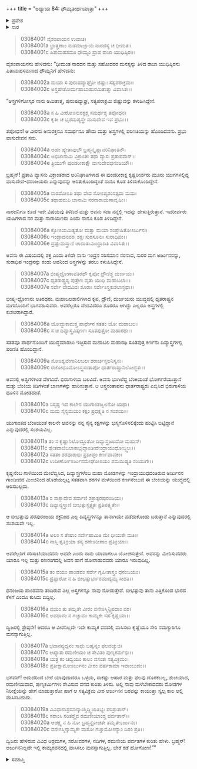 +++
title = "ಅಧ್ಯಾಯ 84: ಧೌಮ್ಯತೀರ್ಥಯಾತ್ರಾ"
+++

<details><summary>ಪ್ರವೇಶ</summary>


।।   ಓಂ ಓಂ ನಮೋ ನಾರಾಯಣಾಯ।।   ಶ್ರೀ ವೇದವ್ಯಾಸಾಯ ನಮಃ ।।

ಶ್ರೀ ಕೃಷ್ಣದ್ವೈಪಾಯನ ವೇದವ್ಯಾಸ ವಿರಚಿತ  

**ಶ್ರೀ ಮಹಾಭಾರತ**

**ಆರಣ್ಯಕ ಪರ್ವ**

**ತೀರ್ಥಯಾತ್ರಾ ಪರ್ವ**

**ಅಧ್ಯಾಯ 84**

</details>


<details><summary>ಸಾರ</summary>

ಅರ್ಜುನನಿಲ್ಲದೇ ದುಃಖಿತನಾಗಿ ಕಾಮ್ಯಕವನದಲ್ಲಿ ಇರಲು ಕಷ್ಟವಾಗುತ್ತಿದೆ; ಬೇರೆ ಯಾವುದಾದರೂ ವನವಿದ್ದರೆ ಹೇಳೆಂದು ಯುಧಿಷ್ಠಿರನು ಧೌಮ್ಯನನ್ನು ಕೇಳುವುದು (1-20).

</details>


> 03084001 ವೈಶಂಪಾಯನ ಉವಾಚ।  
03084001a ಭ್ರಾತೄಣಾಂ ಮತಮಾಜ್ಞಾಯ ನಾರದಸ್ಯ ಚ ಧೀಮತಃ।  
03084001c ಪಿತಾಮಹಸಮಂ ಧೌಮ್ಯಂ ಪ್ರಾಹ ರಾಜಾ ಯುಧಿಷ್ಠಿರಃ।।

ವೈಶಂಪಾಯನನು ಹೇಳಿದನು: “ಧೀಮಂತ ನಾರದನ ಮತ್ತು ಸಹೋದರರ ಮನಸ್ಸನ್ನು ತಿಳಿದ ರಾಜಾ ಯುಧಿಷ್ಠಿರನು ಪಿತಾಮಹಸಮನಾದ ಧೌಮ್ಯನಿಗೆ ಹೇಳಿದನು:

> 03084002a ಮಯಾ ಸ ಪುರುಷವ್ಯಾಘ್ರೋ ಜಿಷ್ಣುಃ ಸತ್ಯಪರಾಕ್ರಮಃ।   
03084002c ಅಸ್ತ್ರಹೇತೋರ್ಮಹಾಬಾಹುರಮಿತಾತ್ಮಾ ವಿವಾಸಿತಃ।।

“ಅಸ್ತ್ರಗಳಿಗೋಸ್ಕರ ನಾನು ಅಮಿತಾತ್ಮ, ಪುರುಷವ್ಯಾಘ್ರ, ಸತ್ಯಪರಾಕ್ರಮಿ ಜಿಷ್ಣುವನ್ನು ಕಳುಹಿಸಿದ್ದೇನೆ.

> 03084003a ಸ ಹಿ ವೀರೋಽನುರಕ್ತಶ್ಚ ಸಮರ್ಥಶ್ಚ ತಪೋಧನ।  
03084003c ಕೃತೀ ಚ ಭೃಶಮಪ್ಯಸ್ತ್ರೇ ವಾಸುದೇವ ಇವ ಪ್ರಭುಃ।।

ತಪೋಧನ! ಆ ವೀರನು ಅನುರಕ್ತನೂ ಸಮರ್ಥನೂ ಹೌದು ಮತ್ತು ಅಸ್ತ್ರಗಳಲ್ಲಿ ಪರಿಣತಿಯನ್ನು ಹೊಂದಿದವನು. ಪ್ರಭು ವಾಸುದೇವನ ಸಮ.

> 03084004a ಅಹಂ ಹ್ಯೇತಾವುಭೌ ಬ್ರಹ್ಮನ್ಕೃಷ್ಣಾವರಿನಿಘಾತಿನೌ।  
03084004c ಅಭಿಜಾನಾಮಿ ವಿಕ್ರಾಂತೌ ತಥಾ ವ್ಯಾಸಃ ಪ್ರತಾಪವಾನ್।।  
03084004e ತ್ರಿಯುಗೌ ಪುಂಡರೀಕಾಕ್ಷೌ ವಾಸುದೇವಧನಂಜಯೌ।।

ಬ್ರಹ್ಮನ್! ಪ್ರತಾಪಿ ವ್ಯಾಸನು ವಿಕ್ರಾಂತರಾದ ಅರಿನಿಘಾತಿಗಳಾದ ಈ ಪುಂಡರೀಕಾಕ್ಷ ಕೃಷ್ಣರೀರ್ವರು ಮೂರು ಯುಗಗಳಲ್ಲಿದ್ದ ವಾಸುದೇವ-ಧನಂಜಯರು ಎನ್ನುವುದನ್ನು ಅರಿತುಕೊಂಡಿದ್ದಂತೆ ನಾನೂ ಕೂಡ ತಿಳಿದುಕೊಂಡಿದ್ದೇನೆ.

> 03084005a ನಾರದೋಽಪಿ ತಥಾ ವೇದ ಸೋಽಪ್ಯಶಂಸತ್ಸದಾ ಮಮ।  
03084005c ತಥಾಹಮಪಿ ಜಾನಾಮಿ ನರನಾರಾಯಣಾವೃಷೀ।।

ನಾರದನಿಗೂ ಕೂಡ ಇದೇ ವಿಷಯವು ತಿಳಿದಿದೆ ಮತ್ತು ಅವನು ಸದಾ ನನ್ನಲ್ಲಿ ಇದನ್ನು ಹೇಳುತ್ತಿರುತ್ತಾನೆ. ಇವರೀರ್ವರು ಋಷಿಗಳಾದ ನರ ಮತ್ತು ನಾರಾಯಣರು ಎಂದು ನಾನೂ ಕೂಡ ತಿಳಿದಿದ್ದೇನೆ.

> 03084006a ಕ್ತೋಽಯಮಿತ್ಯತೋ ಮತ್ವಾ ಮಯಾ ಸಂಪ್ರೇಷಿತೋಽರ್ಜುನಃ।  
03084006c ಇಂದ್ರಾದನವರಃ ಶಕ್ತಃ ಸುರಸೂನುಃ ಸುರಾಧಿಪಂ।।  
03084006e ದ್ರಷ್ಟುಮಸ್ತ್ರಾಣಿ ಚಾದಾತುಮಿಂದ್ರಾದಿತಿ ವಿವಾಸಿತಃ।।

ಅವನು ಈ ವಿಷಯದಲ್ಲಿ ಶಕ್ತ ಎಂದು ತಿಳಿದೇ ನಾನು ಇಂದ್ರನ ಸರಿಸಮಾನ ನರನಾದ, ಸುರರ ಮಗ ಅರ್ಜುನನನ್ನು, ಸುರಾಧಿಪ ಇಂದ್ರನನ್ನು ಕಂಡು ಅವನಿಂದ ಅಸ್ತ್ರಗಳನ್ನು ತರಲು ಕಳುಹಿಸಿದ್ದೇನೆ.

> 03084007a ಭೀಷ್ಮದ್ರೋಣಾವತಿರಥೌ ಕೃಪೋ ದ್ರೌಣಿಶ್ಚ ದುರ್ಜಯಃ।  
03084007c ಧೃತರಾಷ್ಟ್ರಸ್ಯ ಪುತ್ರೇಣ ವೃತಾ ಯುಧಿ ಮಹಾಬಲಾಃ।।  
03084007e ಸರ್ವೇ ವೇದವಿದಃ ಶೂರಾಃ ಸರ್ವೇಽಸ್ತ್ರಕುಶಲಾಸ್ತಥಾ।।

ಭೀಷ್ಮ-ದ್ರೋಣರು ಅತಿರಥರು. ಮಹಾಬಲಶಾಲಿಗಳಾದ ಕೃಪ, ದ್ರೌಣಿ, ದುರ್ಜಯರು ಯುದ್ಧದಲ್ಲಿ ಧೃತರಾಷ್ಟ್ರನ ಮಗನೊಂದಿಗೆ ಭಾಗವಹಿಸುವರು. ಅವರೆಲ್ಲರೂ ವೇದವಿದರೂ ಶೂರರೂ ಆಗಿದ್ದು ಎಲ್ಲರೂ ಅಸ್ತ್ರಗಳಲ್ಲಿ ಕುಶಲರಾಗಿದ್ದಾರೆ.

> 03084008a ಯೋದ್ಧುಕಾಮಶ್ಚ ಪಾರ್ಥೇನ ಸತತಂ ಯೋ ಮಹಾಬಲಃ।  
03084008c ಸ ಚ ದಿವ್ಯಾಸ್ತ್ರವಿತ್ಕರ್ಣಃ ಸೂತಪುತ್ರೋ ಮಹಾರಥಃ।।

ಸತತವೂ ಪಾರ್ಥನೊಂದಿಗೆ ಯುದ್ಧಮಾಡಲು ಇಚ್ಛಿಸುವ ಮಹಾಬಲಿ ಮಹಾರಥಿ ಸೂತಪುತ್ರ ಕರ್ಣನು ದಿವ್ಯಾಸ್ತ್ರಗಳಲ್ಲಿ ಪರಿಣಿತಿ ಹೊಂದಿದ್ದಾನೆ.

> 03084009a ಸೋಽಶ್ವವೇಗಾನಿಲಬಲಃ ಶರಾರ್ಚಿಸ್ತಲನಿಸ್ವನಃ।  
03084009c ರಜೋಧೂಮೋಽಸ್ತ್ರಸಂತಾಪೋ ಧಾರ್ತರಾಷ್ಟ್ರಾನಿಲೋದ್ಧತಃ।।

ಅವನಲ್ಲಿ ಅಶ್ವಗಳಿಗಿಂತ ವೇಗವಿದೆ. ಭಿರುಗಾಳಿಯ ಬಲವಿದೆ. ಅವನು ಭುಗಿಲೆದ್ದ ಬೆಂಕಿಯಂತೆ ಭೋರ್ಗರೆಯುತ್ತಾನೆ ಮತ್ತು ಬೆಂಕಿಯ ಕಿಡಿಗಳಂತೆ ಬಾಣಗಳನ್ನು ಹಾರಿಸುತ್ತಾನೆ. ಆ ಅಸ್ತ್ರಸಂತಾಪನು ಧಾರ್ತರಾಷ್ಟ್ರರು ಎಬ್ಬಿಸಿದ ಭಿರುಗಾಳಿಯ ಧೂಳಿನ ಮೋಡದಂತೆ.

> 03084010a ನಿಸೃಷ್ಟ ಇವ ಕಾಲೇನ ಯುಗಾಂತಜ್ವಲನೋ ಯಥಾ।  
03084010c ಮಮ ಸೈನ್ಯಮಯಂ ಕಕ್ಷಂ ಪ್ರಧಕ್ಷ್ಯತಿ ನ ಸಂಶಯಃ।।

ಯುಗಾಂತದ ಬೆಂಕಿಯಂತೆ ಕಾಲನೇ ಅವನನ್ನು ನನ್ನ ಸೈನ್ಯ ಕಕ್ಷಗಳನ್ನು ಭಸ್ಮಗೊಳಿಸಲಿಕ್ಕೆಂದು ಹುಟ್ಟಿಸಿ ಬಿಟ್ಟಿದ್ದಾನೆ ಎನ್ನುವುದರಲ್ಲಿ ಸಂಶಯವಿಲ್ಲ.

> 03084011a ತಂ ಸ ಕೃಷ್ಣಾನಿಲೋದ್ಧೂತೋ ದಿವ್ಯಾಸ್ತ್ರಜಲದೋ ಮಹಾನ್।  
03084011c ಶ್ವೇತವಾಜಿಬಲಾಕಾಭೃದ್ಗಾಂಡೀವೇಂದ್ರಾಯುಧೋಜ್ಜ್ವಲಃ।।  
03084012a ಸತತಂ ಶರಧಾರಾಭಿಃ ಪ್ರದೀಪ್ತಂ ಕರ್ಣಪಾವಕಂ।   
03084012c ಉದೀರ್ಣೋಽರ್ಜುನಮೇಘೋಽಯಂ ಶಮಯಿಷ್ಯತಿ ಸಂಯುಗೇ।।

ಕೃಷ್ಣನೆಂಬ ಗಾಳಿಯಿಂದ ಮೇಲೆಬ್ಬಿಸಿದ, ದಿವ್ಯಾಸ್ತ್ರಗಳೆಂಬ ಮಹಾ ಮೋಡಗಳನ್ನು ಇಂದ್ರಾಯುಧದಂತಿರುವ ಅರ್ಜುನನ ಗಾಂಡೀವದ ಮಿಂಚಿನಿಂದ ಹೊಡೆಯಲ್ಪಟ್ಟ ಸತತವಾಗಿ ಶರಗಳ ಮಳೆಯಿಂದ ಕರ್ಣನೆಂಬುವ ಈ ಬೆಂಕಿಯನ್ನು ಯುದ್ಧದಲ್ಲಿ ಆರಿಸಬಲ್ಲದು.

> 03084013a ಸ ಸಾಕ್ಷಾದೇವ ಸರ್ವಾಣಿ ಶಕ್ರಾತ್ಪರಪುರಂಜಯಃ।  
03084013c ದಿವ್ಯಾನ್ಯಸ್ತ್ರಾಣಿ ಬೀಭತ್ಸುಸ್ತತ್ತ್ವತಃ ಪ್ರತಿಪತ್ಸ್ಯತೇ।।

ಆ ಬೀಭತ್ಸುವು ಪರಪುರಂಜಯ ಶಕ್ರನಿಂದ ಎಲ್ಲ ದಿವ್ಯಸ್ತ್ರಗಳನ್ನೂ ತಾನಾಗಿಯೇ ಪಡೆದುಕೊಂಡು ಬರುತ್ತಾನೆ ಎನ್ನುವುದರಲ್ಲಿ ಸಂಶಯವೇ ಇಲ್ಲ.

> 03084014a ಅಲಂ ಸ ತೇಷಾಂ ಸರ್ವೇಷಾಮಿತಿ ಮೇ ಧೀಯತೇ ಮತಿಃ।  
03084014c ನಾಸ್ತಿ ತ್ವತಿಕ್ರಿಯಾ ತಸ್ಯ ರಣೇಽರೀಣಾಂ ಪ್ರತಿಕ್ರಿಯಾ।।

ಅವರೆಲ್ಲರಿಗೆ ಸರಿಸಾಟಿಯಾದವನು ಅವನೇ ಎಂದು ನಾನು ಯಾವಾಗಲೂ ಯೋಚಿಸುತ್ತೇನೆ. ಅವನನ್ನು ಮೀರಿಸುವವರು ಯಾರೂ ಇಲ್ಲ ಮತ್ತು ರಣರಂಗದಲ್ಲಿ ಅವನ ಹಾಗೆ ಹೋರಾಡುವವರು ಯಾರೂ ಇರುವುದಿಲ್ಲ.

> 03084015a ತಂ ವಯಂ ಪಾಂಡವಂ ಸರ್ವೇ ಗೃಹೀತಾಸ್ತ್ರಂ ಧನಂಜಯಂ।   
03084015c ದ್ರಷ್ಟಾರೋ ನ ಹಿ ಬೀಭತ್ಸುರ್ಭಾರಮುದ್ಯಮ್ಯ ಸೀದತಿ।।

ಧನಂಜಯ ಪಾಂಡವನು ತಂದಿರುವ ಎಲ್ಲ ಅಸ್ತ್ರಗಳನ್ನೂ ನಾವು ನೋಡುತ್ತೇವೆ. ಬೀಭತ್ಸುವು ತಾನು ಎತ್ತಿಕೊಂಡ ಭಾರದ ಕೆಳಗೆ ಎಂದೂ ಕುಸಿದು ಬಿದ್ದಿಲ್ಲ.

> 03084016a ವಯಂ ತು ತಮೃತೇ ವೀರಂ ವನೇಽಸ್ಮಿನ್ದ್ವಿಪದಾಂ ವರ।  
03084016c ಅವಧಾನಂ ನ ಗಚ್ಚಾಮಃ ಕಾಮ್ಯಕೇ ಸಹ ಕೃಷ್ಣಯಾ।।

ದ್ವಿಜರಲ್ಲಿ ಶ್ರೇಷ್ಠನೇ! ಆದರೂ ಆ ವೀರನಿಲ್ಲದೇ ಇದೇ ಕಾಮ್ಯಕ ವನದಲ್ಲಿ ವಾಸಿಸಲು ಕೃಷ್ಣೆಯೂ ಸೇರಿ ನಮಗ್ಯಾರಿಗೂ  ಮನಸ್ಸಾಗುತ್ತಿಲ್ಲ.

> 03084017a ಭವಾನನ್ಯದ್ವನಂ ಸಾಧು ಬಹ್ವನ್ನಂ ಫಲವಚ್ಶುಚಿ।  
03084017c ಆಖ್ಯಾತು ರಮಣೀಯಂ ಚ ಸೇವಿತಂ ಪುಣ್ಯಕರ್ಮಭಿಃ।।  
03084018a ಯತ್ರ ಕಂ ಚಿದ್ವಯಂ ಕಾಲಂ ವಸಂತಃ ಸತ್ಯವಿಕ್ರಮಂ।  
03084018c ಪ್ರತೀಕ್ಷಾಮೋಽರ್ಜುನಂ ವೀರಂ ವರ್ಷಕಾಮಾ ಇವಾಂಬುದಂ।।

ಭಗವನ್! ಆದುದರಿಂದ ಬೇರೆ ಯಾವುದಾದರೂ ಒಳ್ಳೆಯ, ಸಾಕಷ್ಟು ಆಹಾರ ಮತ್ತು ಫಲವು ದೊರಕಬಲ್ಲ, ಶುಚಿಯಾದ, ರಮಣೀಯವಾದ, ಪುಣ್ಯಕರ್ಮಿಗಳು ಸೇವಿಸುವ ವನದ ಕುರಿತು ತಿಳಿಸು. ಅಲ್ಲಿ ನಾವು ಮಳೆಬೇಕಾದವರು ಮೋಡಗಳ ನಿರೀಕ್ಷೆಯನ್ನು ಹೇಗೆ ಮಾಡುತ್ತಾರೋ ಹಾಗೆ ಆ ಸತ್ಯವಿಕ್ರಮ ವೀರ ಅರ್ಜುನನ ಬರವನ್ನು ಕಾಯುತ್ತಾ ಸ್ವಲ್ಪ ಕಾಲ ಅಲ್ಲಿ ವಾಸಿಸಬಹುದು.

> 03084019a ವಿವಿಧಾನಾಶ್ರಮಾನ್ಕಾಂಶ್ಚಿದ್ದ್ವಿಜಾತಿಭ್ಯಃ ಪರಿಶ್ರುತಾನ್।  
03084019c ಸರಾಂಸಿ ಸರಿತಶ್ಚೈವ ರಮಣೀಯಾಂಶ್ಚ ಪರ್ವತಾನ್।।  
03084020a ಆಚಕ್ಷ್ವ ನ ಹಿ ನೋ ಬ್ರಹ್ಮನ್ರೋಚತೇ ತಮೃತೇಽರ್ಜುನಂ।   
03084020c ವನೇಽಸ್ಮಿನ್ಕಾಮ್ಯಕೇ ವಾಸೋ ಗಚ್ಚಾಮೋಽನ್ಯಾಂ ದಿಶಂ ಪ್ರತಿ।।

ದ್ವಿಜರು ಹೇಳಿರುವ ವಿವಿಧ ಆಶ್ರಮಗಳ, ಸರೋವರಗಳ, ನದಿಗಳ, ರಮಣೀಯ ಪರ್ವತಗಳ ಕುರಿತು ಹೇಳು. ಬ್ರಹ್ಮನ್! ಅರ್ಜುನನಿಲ್ಲದೇ ಇಲ್ಲಿ ಕಾಮ್ಯಕವನದಲ್ಲಿ ವಾಸಿಸಲು ಮನಸ್ಸಾಗುತ್ತಿಲ್ಲ. ಬೇರೆ ಕಡೆ ಹೋಗೋಣ!””

<details><summary>ಸಮಾಪ್ತಿ</summary>


ಇತಿ ಶ್ರೀ ಮಹಾಭಾರತೇ ಆರಣ್ಯಕಪರ್ವಣಿ ತೀರ್ಥಯಾತ್ರಾಪರ್ವಣಿ ಧೌಮ್ಯತೀರ್ಥಯಾತ್ರಾಯಾಂ ಚತುರಶೀತಿತಮೋಽಧ್ಯಾಯಃ।  
ಇದು ಮಹಾಭಾರತದ ಆರಣ್ಯಕಪರ್ವದಲ್ಲಿ ತೀರ್ಥಯಾತ್ರಾಪರ್ವದಲ್ಲಿ ಧೌಮ್ಯತೀರ್ಥಯಾತ್ರಾ ಎನ್ನುವ ಎಂಭತ್ನಾಲ್ಕನೆಯ ಅಧ್ಯಾಯವು.



</details>
